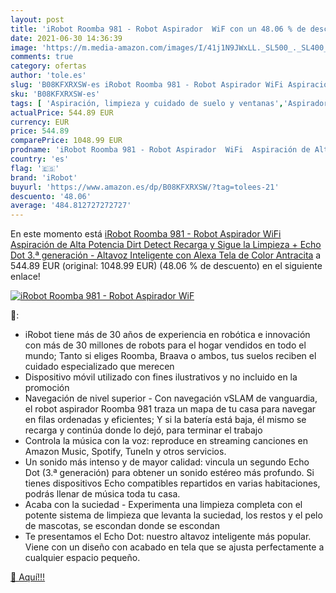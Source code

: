 ```yaml
---
layout: post
title: 'iRobot Roomba 981 - Robot Aspirador  WiF con un 48.06 % de descuento'
date: 2021-06-30 14:36:39
image: 'https://m.media-amazon.com/images/I/41j1N9JWxLL._SL500_._SL400_.jpg'
comments: true
category: ofertas
author: 'tole.es'
slug: 'B08KFXRXSW-es iRobot Roomba 981 - Robot Aspirador WiFi Aspiración de...'
sku: 'B08KFXRXSW-es'
tags: [ 'Aspiración, limpieza y cuidado de suelo y ventanas','Aspiradoras','Hogar y cocina','Robots aspiradores','alexa','irobot', ]
actualPrice: 544.89 EUR
currency: EUR
price: 544.89
comparePrice: 1048.99 EUR
prodname: 'iRobot Roomba 981 - Robot Aspirador  WiFi  Aspiración de Alta Potencia  Dirt Detect  Recarga y Sigue la Limpieza + Echo Dot  3.ª generación  - Altavoz Inteligente con Alexa  Tela de Color Antracita'
country: 'es'
flag: '🇪🇸'
brand: 'iRobot'
buyurl: 'https://www.amazon.es/dp/B08KFXRXSW/?tag=tolees-21'
descuento: '48.06'
average: '484.812727272727'
---
```


En este momento está [iRobot Roomba 981 - Robot Aspirador  WiFi  Aspiración de Alta Potencia  Dirt Detect  Recarga y Sigue la Limpieza + Echo Dot  3.ª generación  - Altavoz Inteligente con Alexa  Tela de Color Antracita](https://www.amazon.es/dp/B08KFXRXSW/?tag=tolees-21) a 544.89 EUR (original: 1048.99 EUR) (48.06 %  de descuento) en el siguiente enlace!

[![iRobot Roomba 981 - Robot Aspirador  WiF](https://m.media-amazon.com/images/I/41j1N9JWxLL._SL500_._SL400_.jpg)](https://www.amazon.es/dp/B08KFXRXSW/?tag=tolees-21)

🔎:

- iRobot tiene más de 30 años de experiencia en robótica e innovación con más de 30 millones de robots para el hogar vendidos en todo el mundo; Tanto si eliges Roomba, Braava o ambos, tus suelos reciben el cuidado especializado que merecen
- Dispositivo móvil utilizado con fines ilustrativos y no incluido en la promoción
- Navegación de nivel superior - Con navegación vSLAM de vanguardia, el robot aspirador Roomba 981 traza un mapa de tu casa para navegar en filas ordenadas y eficientes; Y si la batería está baja, él mismo se recarga y continúa donde lo dejó, para terminar el trabajo
- Controla la música con la voz: reproduce en streaming canciones en Amazon Music, Spotify, TuneIn y otros servicios.
- Un sonido más intenso y de mayor calidad: vincula un segundo Echo Dot (3.ª generación) para obtener un sonido estéreo más profundo. Si tienes dispositivos Echo compatibles repartidos en varias habitaciones, podrás llenar de música toda tu casa.
- Acaba con la suciedad - Experimenta una limpieza completa con el potente sistema de limpieza que levanta la suciedad, los restos y el pelo de mascotas, se escondan donde se escondan
- Te presentamos el Echo Dot: nuestro altavoz inteligente más popular. Viene con un diseño con acabado en tela que se ajusta perfectamente a cualquier espacio pequeño.

[🛒 Aquí!!!](https://www.amazon.es/dp/B08KFXRXSW/?tag=tolees-21)
